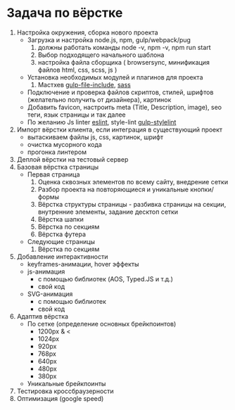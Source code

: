 # Задача по вёрстке

1. Настройка окружения, сборка нового проекта
	- Загрузка и настройка node.js, npm, gulp/webpack/pug
        1. должны работать команды node -v, npm -v, npm run start
	    2. Выбор подходящего начального шаблона 
        3. настройка файла сборщика ( browsersync, минификация файлов html, css, scss, js )
	- Установка необходимых модулей и плагинов для проекта
        1. Мастхев [gulp-file-include](https://www.npmjs.com/package/gulp-file-include), [sass](https://www.npmjs.com/package/sass)  
	- Подключение и проверка файлов скриптов, стилей, шрифтов (желательно получить от дизайнера), картинок
    - Добавить favicon, настроить meta (Title, Description, image), seo теги, язык страницы и так далее 
    - По желанию Js linter [eslint](https://eslint.org/), style-lint [gulp-stylelint](https://www.npmjs.com/package/gulp-stylelint)
2. Импорт вёрстки клиента, если интеграция в существующий проект
    - вытаскиваем файлы js, css, картинок, шрифт
    - очистка мусорного кода
    - прогонка линтером
3. Деплой вёрстки на тестовый сервер
4. Базовая вёрстка страницы
    *  Первая страница 
        1. Оценка сквозных элементов по всему сайту, внедрение сетки
        2. Разбор проекта на повторяющиеся и уникальные кнопки/формы
        3. Вёрстка структуры страницы - разбивка страницы на секции, внутренние элементы, задание десктоп сетки
        4. Вёрстка шапки
        5. Вёрстка по секциям
        6. Вёрстка футера
    * Следующие страницы
        1. Вёрстка по секциям
5. Добавление интерактивности
    - keyframes-анимации, hover эффекты
    - js-анимация 
        * с помощью библиотек (AOS, Typed.JS и т.д.) 
        * свой код
    - SVG-анимация
        * с помощью библиотек 
        * свой код
6. Адаптив вёрстка
    - По сетке (определение основных брейкпоинтов)
        * 1200px & <
        * 1024px
        * 920px
        * 768px
        * 640px
        * 480px
        * 380px
    - Уникальные брейкпоинты
7. Тестировка кроссбраузерности
8. Оптимизация (google speed)



<!-- ```bash
npm run build
``` -->